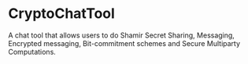 # CryptoChatTool
A chat tool that allows users to do Shamir Secret Sharing, Messaging, Encrypted messaging, Bit-commitment schemes and Secure Multiparty Computations.
